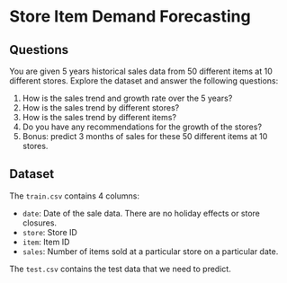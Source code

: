 # Store Item Demand Forecasting

## Questions
You are given 5 years historical sales data from 50 different items at 10 different stores. Explore the dataset and answer the following questions:
1. How is the sales trend and growth rate over the 5 years?
2. How is the sales trend by different stores?
3. How is the sales trend by different items?
4. Do you have any recommendations for the growth of the stores?
5. Bonus: predict 3 months of sales for these 50 different items at 10 stores.

## Dataset
The `train.csv` contains 4 columns:
- `date`: Date of the sale data. There are no holiday effects or store closures.
- `store`: Store ID
- `item`: Item ID
- `sales`: Number of items sold at a particular store on a particular date.

The `test.csv` contains the test data that we need to predict.

